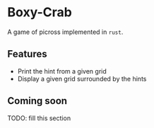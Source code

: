 # Boxy-Crab

A game of picross implemented in `rust`.

## Features

- Print the hint from a given grid
- Display a given grid surrounded by the hints

## Coming soon

TODO: fill this section
